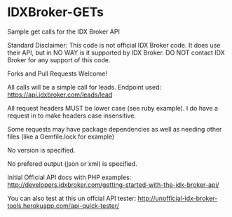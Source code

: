 # IDXBroker-GETs
Sample get calls for the IDX Broker API

Standard Disclaimer: This code is not official IDX Broker code. It does use their API, but in NO WAY is it supported by IDX Broker. DO NOT contact IDX Broker for any support of this code. 

Forks and Pull Requests Welcome!

All calls will be a simple call for leads. Endpoint used: https://api.idxbroker.com/leads/lead

All request headers MUST be lower case (see ruby example). I do have a request in to make headers case insensitive.

Some requests may have package dependencies as well as needing other files (like a Gemfile.lock for example)

No version is specified.

No prefered output (json or xml) is specified.

Initial Official API docs with PHP examples: http://developers.idxbroker.com/getting-started-with-the-idx-broker-api/

You can also test at this un offcial API tester: http://unofficial-idx-broker-tools.herokuapp.com/api-quick-tester/
